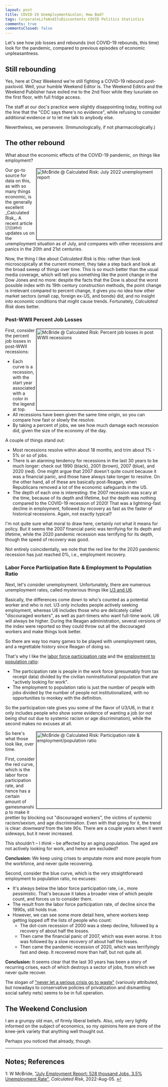 ```yaml
---
layout: post
title: COVID-19 Unemployment&colon; How Bad?
tags: CorporateLifeAndItsDiscontents COVID Politics Statistics
comments: true
commentsClosed: false
---
```


Let's see how job losses and rebounds (not COVID-19 rebounds, this time) look for the
pandemic, compared to previous episodes of economic unpleasantness.  


## Still rebounding  

Yes, here at Chez Weekend we're still fighting a COVID-19 rebound post-paxlovid.  Well,
your humble Weekend Editor is.  The Weekend Editrix and the Weekend Publisher have exiled
me to the 2nd floor while they luxuriate on the first floor, with full fridge access.

The staff at our doc's practice were slightly disappointing today, trotting out the line
that the "CDC says there's no evidence", while refusing to consider additional evidence or
to let me talk to anybody else.  

Nevertheless, we persevere.  (Immunologically, if not pharmacologically.)  


## The other rebound  

What about the economic effects of the COVID-19 pandemic, on things like employment?  

<img src="{{ site.baseurl }}/images/2022-08-05-covid-unemployment-cr-1.jpg" width="400" height="227" alt="McBride @ Calculated Risk: July 2022 unemployment report" title="McBride @ Calculated Risk: July 2022 unemployment report" style="float: right; margin: 3px 3px 3px 3px; border: 1px solid #000000;">
Our go-to source for data on this, as with so many things economic, is the generally
excellent _Calculated Risk_.  A recent article <sup id="fn1a">[[1]](#fn1)</sup> updates us
on the unemployment situation as of July, and compares with other recessions and panics in
the 20th and 21st centuries.  

Now, the thing I like about _Calculated Risk_ is this: rather than look microscopically at
the current moment, they take a step back and look at the broad sweep of things over
time.  This is _so_ much better than the usual media coverage, which will tell you
something like the point change in the Dow Jones and no more: despite the facts that the
Dow is about the worst possible index with its 19th century construction methods, the
point change is irrelevant compared to percent change, it gives you no idea how other
market sectors (small cap, foreign ex-US, and bonds) did, and no insight into economic
conditions that might cause trends.  Fortunately, _Calculated Risk_ does better.  

### Post-WWII Percent Job Losses  

<a href="{{ site.baseurl }}/images/2022-08-05-covid-unemployment-cr-2.png"><img src="{{ site.baseurl }}/images/2022-08-05-covid-unemployment-cr-2-thumb.jpg" width="400" height="260" alt="McBride @ Calculated Risk: Percent job losses in post WWII recessions" title="McBride @ Calculated Risk: Percent job losses in post WWII recessions" style="float: right; margin: 3px 3px 3px 3px; border: 1px solid #000000;"></a>
First, consider the percent job losses in post-WWII recessions:
- Each curve is a recession, with the start year associated with a color in the legend at
  top.  
- All recessions have been given the same time origin, so you can compare how fast or
  slowly the resolve.  
- By taking a percent of jobs, we see how much damage each recession did, given the size
  of the economy of the day.  
  
A couple of things stand out:  
- Most recessions resolve within about 18 months, and trim about 1% - 5% or so of jobs.  
- There is an alarming tendency for recessions in the last 30 years to be much longer:
  check out 1990 (black), 2001 (brown), 2007 (blue), and 2020 (red).  One might argue that
  2007 doesn't quite count because it was a financial panic, and those have always take
  longer to resolve.  On the other hand, all of these are basically post-Reagan, when Republicans
  removed a lot of the economic safeguards in the US.  
- The depth of each one is interesting: the 2007 recession was scary at the time, because
  of its depth and lifetime, but the depth was nothing compared to the COVID-19 recession
  of 2020!  That was a lightning-fast decline in employment, followed by recovery as fast
  as the faster of historical recessions.  Again, not exactly typical?  
  
I'm not quite sure what moral to draw here, certainly not what it means for policy.  But
it seems the 2007 financial panic was terrifying for its depth and lifetime, while the
2020 pandemic recession was terrifying for its depth, though the speed of recovery was
good.  

Not entirely coincidentally, we note that the red line for the 2020 pandemic recession has
just reached 0%, i.e., employment recovery.  

### Labor Force Participation Rate &amp; Employment to Population Ratio  

Next, let's consider unemployment.  Unfortunately, there are numerous unemployment rates,
called mysterious things like
[U3 and U6](https://www.investopedia.com/articles/investing/080415/true-unemployment-rate-u6-vs-u3.asp).

Basically, the differences come down to who's counted as a potential worker and who is
not.  U3 only includes people actively seeking employment, whereas U6 includes those who
are delicately called "discouraged workers", as well as part-timers who want full-time
work.  U6 will always be higher.  During the Reagan administration, several versions of
the index were reported so they could throw out all the discouraged workers and make
things look better.  

So there are way too many games to be played with unemployment rates, and a regrettable
history since Reagan of doing so.  

That's why I like the [labor force participation rate](https://fred.stlouisfed.org/series/CIVPART)
and the [employment to population ratio]():  
- The participation rate is people in the work force (presumably from tax receipt data)
  divided by the civilian noninstitutional population that are "actively looking for
  work".  
- The employment to population ratio is just the number of people with jobs divided by the
  number of people not institutionalized, with no opportunities to monkey with the definition.  
  
So the participation rate gives you some of the flavor of U3/U6, in that it only includes
people who show some evidence of wanting a job (or not being shut out due to systemic
racism or age discrimination), while the second makes no excuses at all.

<a href="{{ site.baseurl }}/images/2022-08-05-covid-unemployment-cr-3.png"><img src="{{ site.baseurl }}/images/2022-08-05-covid-unemployment-cr-3-thumb.jpg" width="400" height="245" alt="McBride @ Calculated Risk: Participation rate &amp; employment/population ratio" title="McBride @ Calculated Risk: Participation rate &amp; employment/population ratio" style="float: right; margin: 3px 3px 3px 3px; border: 1px solid #000000;"></a>
So here's what those look like, over time.  

First, consider the red curve, which is the labor force participation rate, and hence has
a certain amount of gamesmanship to make it prettier by blocking out "discouraged workers",
the victims of systemic racism/sexism, and age discrimination.  Even with that going for
it, the trend is clear: _downward_ from the late 90s.  There are a couple years when it
went sideways, but it never increased.  

This shouldn't &ndash; I _think_ &ndash; be affected by an aging population.  The aged are
not actively looking for work, and hence are excluded?

__Conclusion:__ We keep using crises to amputate more and more people from the workforce,
and never quite recovering.  

Second, consider the blue curve, which is the very straightforward employment to
population ratio, no excuses:  
- It's always below the labor force participation rate, i.e., more pessimistic.  That's
  because it takes a broader view of which people count, and forces us to consider them.  
- The result from the labor force participation rate, of decline since the 1990s, still
  holds true.  
- However, we can see some more detail here, where workers keep getting lopped off the
  lists of people who count:  
  - The dot-com recession of 2000 was a steep decline, followed by a recovery of about
    half the losses.  
  - Then came the financial panic of 2007, which was even worse.  It too was followed by a
    slow recovery of about half the losses.  
  - Then came the pandemic recession of 2020, which was terrifyingly fast and deep.  It
    recovered more than half, but not quite all.  
	
__Conclusion:__ It seems clear that the last 30 years has been a story of recurring
crises, each of which destroys a sector of jobs, from which we never quite recover.

The slogan of
["never let a serious crisis go to waste"](https://www.versobooks.com/books/1613-never-let-a-serious-crisis-go-to-waste)
(variously attributed, but nowadays to conservative policies of privatization
and dismantling social safety nets) seems to be in full operation.  


## The Weekend Conclusion  

I am a grumpy old man, of firmly liberal beliefs.  Also, only very lightly informed on the
subject of economics, so my opinions here are more of the knee-jerk variety that anything
well thought out.  

Perhaps you noticed that already, though.  

---

## Notes; References  

<!--
<sup id="fn1a">[[1]](#fn1)</sup>

<a id="fn1">1</a>: ***, ["***"](***), *** [↩](#fn1a)  

<a href="{{ site.baseurl }}/images/***">
  <img src="{{ site.baseurl }}/images/***" width="400" height="***" alt="***" title="***" style="float: right; margin: 3px 3px 3px 3px; border: 1px solid #000000;">
</a>

<iframe width="400" height="224" src="***" allow="accelerometer; encrypted-media; gyroscope; picture-in-picture" allowfullscreen style="float: right; margin: 3px 3px 3px 3px; border: 1px solid #000000;"></iframe>
-->

<a id="fn1">1</a>: W McBride, ["July Employment Report: 528 thousand Jobs, 3.5% Unemployment Rate"](https://www.calculatedriskblog.com/2022/08/july-employment-report-528-thousand.html), _Calculated Risk_, 2022-Aug-05. [↩](#fn1a)  
